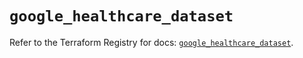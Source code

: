 # `google_healthcare_dataset`

Refer to the Terraform Registry for docs: [`google_healthcare_dataset`](https://registry.terraform.io/providers/hashicorp/google/6.49.1/docs/resources/healthcare_dataset).
